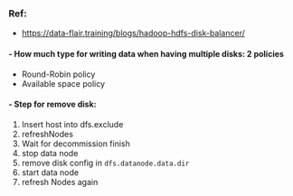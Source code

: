 ### Ref: 
- https://data-flair.training/blogs/hadoop-hdfs-disk-balancer/

#### - How much type for writing data when having multiple disks: 2 policies
+ Round-Robin policy
+ Available space policy

#### - Step for remove disk:
1. Insert host into dfs.exclude
2. refreshNodes
3. Wait for decommission finish
4. stop data node 
5. remove disk config in `dfs.datanode.data.dir`
6. start data node
7. refresh Nodes again
